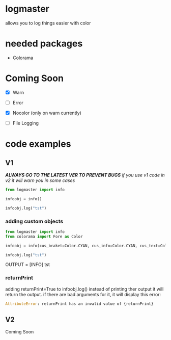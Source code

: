 # logmaster
allows you to log things easier with color

# needed packages
- Colorama

# Coming Soon
- [x] Warn

- [ ] Error

- [x] Nocolor (only on warn currently)

- [ ] File Logging

# code examples

## V1

***ALWAYS GO TO THE LATEST VER TO PREVENT BUGS***
*if you use v1 code in v2 it will warn you in some cases*

```python
from logmaster import info

infoobj = info()

infoobj.log("tst")
```


### adding custom objects
```python
from logmaster import info
from colorama import Fore as Color

infoobj = info(cus_braket=Color.CYAN, cus_info=Color.CYAN, cus_text=Color.CYAN) # this is all the custom color abilities

infoobj.log("tst")
```

OUTPUT = [INFO]  tst
### returnPrint
adding returnPrint=True to infoobj.log() instead of printing ther output it will return the output.
if there are bad arguments for it, it will display this error:
```python
AttributeError: returnPrint has an invalid value of {returnPrint}
```

## V2
Coming Soon
